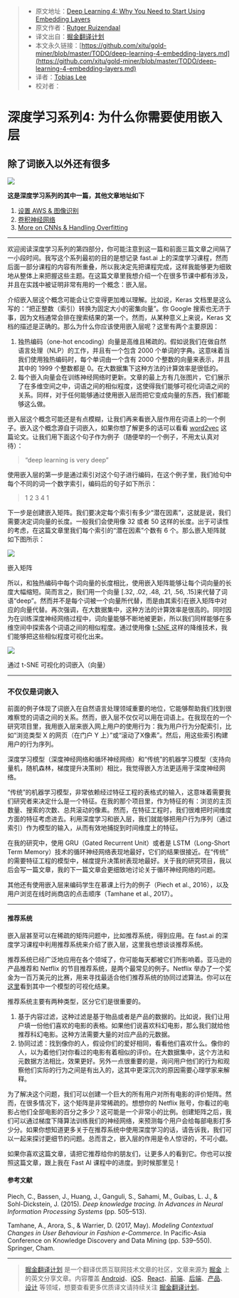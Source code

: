 
> * 原文地址：[Deep Learning 4: Why You Need to Start Using Embedding Layers](https://medium.com/towards-data-science/deep-learning-4-embedding-layers-f9a02d55ac12)
> * 原文作者：[Rutger Ruizendaal](https://medium.com/@r.ruizendaal)
> * 译文出自：[掘金翻译计划](https://github.com/xitu/gold-miner)
> * 本文永久链接：[https://github.com/xitu/gold-miner/blob/master/TODO/deep-learning-4-embedding-layers.md](https://github.com/xitu/gold-miner/blob/master/TODO/deep-learning-4-embedding-layers.md)
> * 译者：[Tobias Lee](http://tobiaslee.top)
> * 校对者：

# 深度学习系列4:  为什么你需要使用嵌入层

## 除了词嵌入以外还有很多

![](https://cdn-images-1.medium.com/max/2000/1*sXNXYfAqfLUeiDXPCo130w.png)

**这是深度学习系列的其中一篇，其他文章地址如下**

1. [设置 AWS & 图像识别](https://github.com/xitu/gold-miner/blob/master/TODO/deep-learning-1-setting-up-aws-image-recognition.md)
2. [卷积神经网络](https://github.com/xitu/gold-miner/blob/master/TODO/deep-learning-2-convolutional-neural-networks.md)
3. [More on CNNs & Handling Overfitting](https://github.com/xitu/gold-miner/blob/master/TODO/deep-learning-3-more-on-cnns-handling-overfitting.md)

---

欢迎阅读深度学习系列的第四部分，你可能注意到这一篇和前面三篇文章之间隔了一小段时间。我写这个系列最初的目的是想记录 fast.ai 上的深度学习课程，然而后面一部分课程的内容有所重叠，所以我决定先把课程完成，这样我能够更为细致地从整体上来把握这些主题。在这篇文章里我想介绍一个在很多节课中都有涉及，并且在实践中被证明非常有用的一个概念：嵌入层。

介绍嵌入层这个概念可能会让它变得更加难以理解。比如说，Keras 文档里是这么写的：“把正整数（索引）转换为固定大小的密集向量”。你 Google 搜索也无济于事，因为文档通常会排在搜索结果的第一个。然而，从某种意义上来说，Keras 文档的描述是正确的。那么为什么你应该使用嵌入层呢？这里有两个主要原因：

1. 独热编码（one-hot encoding）向量是高维且稀疏的。假如说我们在做自然语言处理（NLP）的工作，并且有一个包含 2000 个单词的字典。这意味着当我们使用独热编码时，每个单词由一个含有 2000 个整数的向量来表示，并且其中的 1999 个整数都是 0。在大数据集下这种方法的计算效率是很低的。
2. 每个嵌入向量会在训练神经网络时更新。文章的最上方有几张图片，它们展示了在多维空间之中，词语之间的相似程度，这使得我们能够可视化词语之间的关系。同样，对于任何能够通过使用嵌入层而把它变成向量的东西，我们都能够这么做。

嵌入层这个概念可能还是有点模糊，让我们再来看嵌入层作用在词语上的一个例子。嵌入这个概念源自于词嵌入，如果你想了解更多的话可以看看 [word2vec](https://arxiv.org/pdf/1301.3781.pdf) 这篇论文。让我们用下面这个句子作为例子（随便举的一个例子，不用太认真对待）：

> “deep learning is very deep”

使用嵌入层的第一步是通过索引对这个句子进行编码，在这个例子里，我们给句中每个不同的词一个数字索引，编码后的句子如下所示：

> 1 2 3 4 1

下一步是创建嵌入矩阵。我们要决定每个索引有多少“潜在因素”，这就是说，我们需要决定词向量的长度。一般我们会使用像 32 或者 50 这样的长度。出于可读性的考虑，在这篇文章里我们每个索引的“潜在因素”个数有 6 个。那么嵌入矩阵就如下图所示：

![](https://cdn-images-1.medium.com/max/1600/1*Di85w_0UTc6C3ilk5_LEgg.png)

嵌入矩阵

所以，和独热编码中每个词向量的长度相比，使用嵌入矩阵能够让每个词向量的长度大幅缩短。简而言之，我们用一个向量 [.32, .02, .48, .21, .56, .15]来代替了词语“deep”。然而并不是每个词被一个向量所代替，而是由其索引在嵌入矩阵中对应的向量代替。再次强调，在大数据集中，这种方法的计算效率是很高的。同时因为在训练深度神经网络过程中，词向量能够不断地被更新，所以我们同样能够在多维空间中探索各个词语之间的相似程度。通过使用像 [t-SNE ](https://lvdmaaten.github.io/tsne/) 这样的降维技术，我们能够把这些相似程度可视化出来。

![](https://cdn-images-1.medium.com/max/1600/1*m8Ahpl-lpVgm16CC-INGuw.png)

通过 t-SNE 可视化的词嵌入（向量）

---

### 不仅仅是词嵌入

前面的例子体现了词嵌入在自然语言处理领域重要的地位，它能够帮助我们找到很难察觉的词语之间的关系。然而，嵌入层不仅仅可以用在词语上。在我现在的一个研究项目里，我用嵌入层来嵌入网上用户的使用行为：我为用户行为分配索引，比如“浏览类型 X 的网页（在门户 Y 上）”或“滚动了X像素”。然后，用这些索引构建用户的行为序列。

深度学习模型（深度神经网络和循环神经网络）和“传统”的机器学习模型（支持向量机，随机森林，梯度提升决策树）相比，我觉得嵌入方法更适用于深度神经网络。

“传统”的机器学习模型，非常依赖经过特征工程的表格式的输入，这意味着需要我们研究者来决定什么是一个特征。在我的那个项目里，作为特征的有：浏览的主页数量、搜索的次数、总共滚动的像素。然而，在特征工程时，我们很难把时间维度方面的特征考虑进去。利用深度学习和嵌入层，我们就能够把用户行为序列（通过索引）作为模型的输入，从而有效地捕捉到时间维度上的特征。

在我的研究中，使用 GRU（Gated Recurrent Unit）或者是 LSTM（Long-Short Term Memory）技术的循环神经网络表现地最好，它们的结果很接近。在“传统” 的需要特征工程的模型中，梯度提升决策树表现地最好。关于我的研究项目，我以后会写一篇文章，我的下一篇文章会更细致地讨论关于循环神经网络的问题。

其他还有使用嵌入层来编码学生在慕课上行为的例子（Piech et al., 2016），以及用户浏览在线时尚商店的点击顺序（Tamhane et al., 2017）。

---

#### 推荐系统

嵌入层甚至可以在稀疏的矩阵问题中，比如推荐系统，得到应用。在 fast.ai 的深度学习课程中利用推荐系统来介绍了嵌入层，这里我也想谈谈推荐系统。

推荐系统已经广泛地应用在各个领域了，你可能每天都被它们所影响着。亚马逊的产品推荐和 Netflix  的节目推荐系统，是两个最常见的例子。Netflix 举办了一个奖金为一百万美元的比赛，用来寻找最适合他们推荐系统的协同过滤算法。你可以在[这里](http://abeautifulwww.com/wp-content/uploads/2007/04/netflixAllMovies-blackBack3[5].jpg)看到其中一个模型的可视化结果。

推荐系统主要有两种类型，区分它们是很重要的。

1. 基于内容过滤，这种过滤是基于物品或者是产品的数据的。比如说，我们让用户填一份他们喜欢的电影的表格。如果他们说喜欢科幻电影，那么我们就给他推荐科幻电影。这种方法需要大量的对应产品的元数据。
2. 协同过滤：找到像你的人，假设你们的爱好相同，看看他们喜欢什么。像你的人，以为着他们对你看过的电影有着相似的评价。在大数据集中，这个方法和元数据方法相比，效果更好。另外一点很重要的是，询问用户他们的行为和观察他们实际的行为之间是有出入的，这其中更深沉次的原因需要心理学家来解释。

为了解决这个问题，我们可以创建一个巨大的所有用户对所有电影的评价矩阵。然而，在很多情况下，这个矩阵是非常稀疏的。想想你的 Netflix 账号，你看过的电影占他们全部电影的百分之多少？这可能是一个非常小的比例。创建矩阵之后，我们可以通过梯度下降算法训练我们的神经网络，来预测每个用户会给每部电影打多少分。如果你想知道更多关于在推荐系统中使用深度学习的话，请告诉我，我们可以一起来探讨更细节的问题。总而言之，嵌入层的作用是令人惊讶的，不可小觑。

如果你喜欢这篇文章，请把它推荐给你的朋友们，让更多人的看到它。你也可以按照这篇文章，跟上我在 Fast AI 课程中的进度。到时候那里见！

#### 参考文献

Piech, C., Bassen, J., Huang, J., Ganguli, S., Sahami, M., Guibas, L. J., & Sohl-Dickstein, J. (2015). *Deep knowledge tracing. In Advances in Neural Information Processing Systems* (pp. 505–513).

Tamhane, A., Arora, S., & Warrier, D. (2017, May). *Modeling Contextual Changes in User Behaviour in Fashion e-Commerce*. In Pacific-Asia Conference on Knowledge Discovery and Data Mining (pp. 539–550). Springer, Cham.

---

> [掘金翻译计划](https://github.com/xitu/gold-miner) 是一个翻译优质互联网技术文章的社区，文章来源为 [掘金](https://juejin.im) 上的英文分享文章。内容覆盖 [Android](https://github.com/xitu/gold-miner#android)、[iOS](https://github.com/xitu/gold-miner#ios)、[React](https://github.com/xitu/gold-miner#react)、[前端](https://github.com/xitu/gold-miner#前端)、[后端](https://github.com/xitu/gold-miner#后端)、[产品](https://github.com/xitu/gold-miner#产品)、[设计](https://github.com/xitu/gold-miner#设计) 等领域，想要查看更多优质译文请持续关注 [掘金翻译计划](https://github.com/xitu/gold-miner)。
